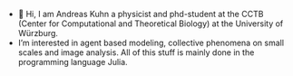 - 👋 Hi, I am Andreas Kuhn a physicist and phd-student at the CCTB (Center for Computational and Theoretical Biology) at the University of Würzburg. 
- I’m interested in agent based modeling, collective phenomena on small scales and image analysis. All of this stuff is mainly done in the programming language Julia.  
